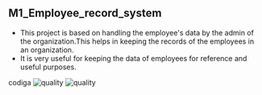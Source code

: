 ## M1_Employee_record_system
* This project is based on handling the employee's data by the admin of the organization.This helps in keeping the records of the employees in an organization.
* It is very useful for keeping the data of employees for reference and useful purposes.

codiga
![quality](https://api.codiga.io/project/34792/score/svg)
![quality](https://api.codiga.io/project/34792/status/svg)
